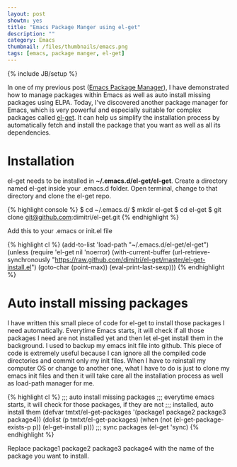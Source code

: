 ```yaml
---
layout: post
showtn: yes
title: "Emacs Package Manger using el-get"
description: ""
category: Emacs
thumbnail: /files/thumbnails/emacs.png
tags: [emacs, package manger, el-get]
---
```

{% include JB/setup %}

In one of my previous post
([Emacs Package Manager](/2013/01/07/emacs-package-manager/)), I have
demonstrated how to manage packages within Emacs as well as auto install missing
packages using ELPA. Today, I've discovered another package manager for Emacs,
which is very powerful and especially suitable for complex packages called
[el-get](http://www.emacswiki.org/emacs/el-get). It can help us simplify the
installation process by automatically fetch and install the package that you
want as well as all its dependencies.

<!-- more -->

# Installation

el-get needs to be installed in **~/.emacs.d/el-get/el-get**. Create a directory
named el-get inside your .emacs.d folder. Open terminal, change to that
directory and clone the el-get repo.

{% highlight console %}
$ cd ~/.emacs.d/
$ mkdir el-get
$ cd el-get
$ git clone git@github.com:dimitri/el-get.git
{% endhighlight %}

Add this to your .emacs or init.el file

{% highlight cl %}
(add-to-list 'load-path "~/.emacs.d/el-get/el-get")
(unless (require 'el-get nil 'noerror)
  (with-current-buffer
      (url-retrieve-synchronously
       "https://raw.github.com/dimitri/el-get/master/el-get-install.el")
    (goto-char (point-max))
    (eval-print-last-sexp)))
{% endhighlight %}

# Auto install missing packages

I have written this small piece of code for el-get to install those packages I
need automatically. Everytime Emacs starts, it will check
if all those packages I need are not installed yet and then let el-get install
them in the background.
I used to backup my emacs init file into github. This piece of code is extremely
useful because
I can ignore all the compiled code directories and commit only my init files.
When I have to reinstall my computer OS or change to another one, what I have to
do is just to clone my emacs init files and then it will take care all the
installation process as well as load-path manager for me.

{% highlight cl %}
;;; auto install missing packages
;;; everytime emacs starts, it will check for those packages, if they are not
;;; installed, auto install them
(defvar tmtxt/el-get-packages
  '(package1 package2 package3 package4))
(dolist (p tmtxt/el-get-packages)
  (when (not (el-get-package-exists-p p))
	(el-get-install p)))
;;; sync packages
(el-get 'sync)
{% endhighlight %}

Replace package1 package2 package3 package4 with the name of the package you
want to install.
